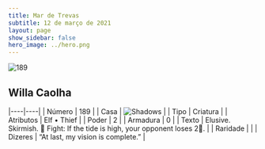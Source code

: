 ```yaml
---
title: Mar de Trevas
subtitle: 12 de março de 2021
layout: page
show_sidebar: false
hero_image: ../hero.png
---
```


![189](https://cdn.keyforgegame.com/media/card_front/pt/496_189_CF9PXV2VCX6Q_pt.png)

## Willa Caolha

|----|----|
| Número | 189 |
| Casa | ![Shadows](https://archonarcana.com/images/thumb/e/ee/Shadows.png/22px-Shadows.png "Sombras") |
| Tipo | Criatura |
| Atributos | Elf • Thief |
| Poder | 2 |
| Armadura | 0 |
| Texto | Elusive. Skirmish.   Fight: If the tide is high, your opponent loses 2. |
| Raridade |  |
| Dizeres | “At last, my vision is complete.” |
